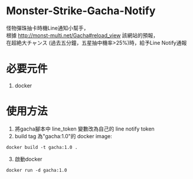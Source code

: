 # Monster-Strike-Gacha-Notify

怪物彈珠抽卡時機Line通知小幫手，<br/>
根據 http://monst-multi.net/Gacha#reload_view 該網站的預報，<br/>
在超絶大チャンス (過去五分鐘，五星抽中機率>25%)時，給予Line Notify通報

# 必要元件
1. docker

# 使用方法
1. 將gacha腳本中 line_token 變數改為自己的 line notify token 
2. build tag 為"gacha:1.0"的 docker image:
```
docker build -t gacha:1.0 .
```
3. 啟動docker
```
docker run -d gacha:1.0
```